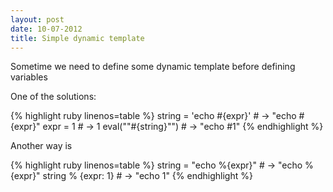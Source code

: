 ```yaml
---
layout: post
date: 10-07-2012
title: Simple dynamic template
---
```


Sometime we need to define some dynamic template before defining variables

One of the solutions:

{% highlight ruby linenos=table %}
string = 'echo #{expr}'  # -> "echo \#{expr}"
expr = 1                 # -> 1
eval("\"#{string}\"")    # -> "echo #1"
{% endhighlight %}

Another way is

{% highlight ruby linenos=table %}
string = "echo %{expr}" # -> "echo %{expr}"
string % {expr: 1}      # -> "echo 1"
{% endhighlight %}
